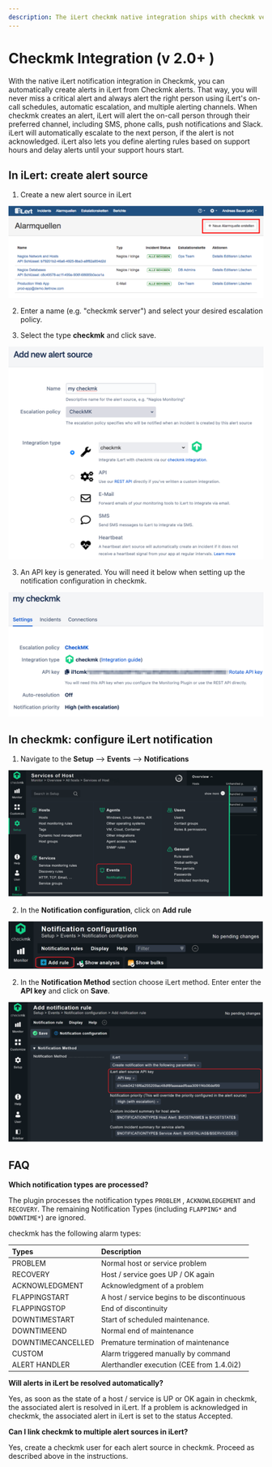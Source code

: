 ```yaml
---
description: The iLert checkmk native integration ships with checkmk version >= 2.0.0.
---
```


# Checkmk Integration \(v 2.0+ \)

With the native iLert notification integration in Checkmk, you can automatically create alerts in iLert from Checkmk alerts. That way, you will never miss a critical alert and always alert the right person using iLert's on-call schedules, automatic escalation, and multiple alerting channels. When checkmk creates an alert, iLert will alert the on-call person through their preferred channel, including SMS, phone calls, push notifications and Slack. iLert will automatically escalate to the next person, if the alert is not acknowledged. iLert also lets you define alerting rules based on support hours and delay alerts until your support hours start. 

## In iLert: create alert source <a id="create-alarm-source"></a>

1. Create a new alert source in iLert

![](../../.gitbook/assets/mk1.png)

2. Enter a name \(e.g. "checkmk server"\) and select your desired escalation policy.

3. Select the type **checkmk** and click save.

![](../../.gitbook/assets/ilert%20%2823%29.png)

3. An API key is generated. You will need it below when setting up the notification configuration in checkmk.

![](../../.gitbook/assets/ilert%20%2822%29.png)

## In checkmk: configure iLert notification <a id="configure-ilert-plugin"></a>

1. Navigate to the **Setup** --&gt; **Events** --&gt; **Notifications**

![](../../.gitbook/assets/picture-1.png)

2. In the **Notification configuration**, click on **Add rule**

![](../../.gitbook/assets/picture-2.png)

2. In the **Notification Method** section choose iLert method. Enter enter the **API key** and click on **Save**.

![](../../.gitbook/assets/picture-4.png)

## FAQ <a id="faq"></a>

**Which notification types are processed?**

The plugin processes the notification types `PROBLEM` , `ACKNOWLEDGEMENT` and `RECOVERY`. The remaining Notification Types \(including `FLAPPING*` and `DOWNTIME*`\) are ignored.

checkmk has the following alarm types:

| Types | Description |
| :--- | :--- |
| PROBLEM | Normal host or service problem |
| RECOVERY | Host / service goes UP / OK again |
| ACKNOWLEDGMENT | Acknowledgment of a problem |
| FLAPPINGSTART | A host / service begins to be discontinuous |
| FLAPPINGSTOP | End of discontinuity |
| DOWNTIMESTART | Start of scheduled maintenance. |
| DOWNTIMEEND | Normal end of maintenance |
| DOWNTIMECANCELLED | Premature termination of maintenance |
| CUSTOM | Alarm triggered manually by command |
| ALERT HANDLER | Alerthandler execution \(CEE from 1.4.0i2\) |

**Will alerts in iLert be resolved automatically?**

Yes, as soon as the state of a host / service is UP or OK again in checkmk, the associated alert is resolved in iLert. If a problem is acknowledged in checkmk, the associated alert in iLert is set to the status Accepted.

**Can I link checkmk to multiple alert sources in iLert?**

Yes, create a checkmk user for each alert source in checkmk. Proceed as described above in the instructions.

